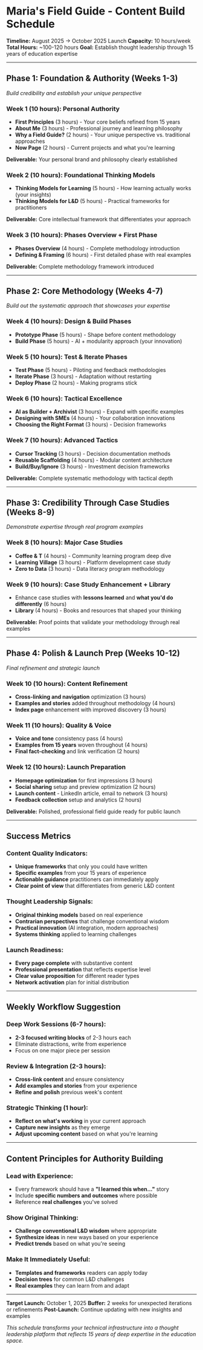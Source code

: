 # Maria's Field Guide - Content Build Schedule

**Timeline:** August 2025 → October 2025 Launch
**Capacity:** 10 hours/week
**Total Hours:** ~100-120 hours
**Goal:** Establish thought leadership through 15 years of education expertise

---

## Phase 1: Foundation & Authority (Weeks 1-3)
*Build credibility and establish your unique perspective*

### Week 1 (10 hours): Personal Authority
- **First Principles** (3 hours) - Your core beliefs refined from 15 years
- **About Me** (3 hours) - Professional journey and learning philosophy
- **Why a Field Guide?** (2 hours) - Your unique perspective vs. traditional approaches
- **Now Page** (2 hours) - Current projects and what you're learning

**Deliverable:** Your personal brand and philosophy clearly established

### Week 2 (10 hours): Foundational Thinking Models
- **Thinking Models for Learning** (5 hours) - How learning actually works (your insights)
- **Thinking Models for L&D** (5 hours) - Practical frameworks for practitioners

**Deliverable:** Core intellectual framework that differentiates your approach

### Week 3 (10 hours): Phases Overview + First Phase
- **Phases Overview** (4 hours) - Complete methodology introduction
- **Defining & Framing** (6 hours) - First detailed phase with real examples

**Deliverable:** Complete methodology framework introduced

---

## Phase 2: Core Methodology (Weeks 4-7)
*Build out the systematic approach that showcases your expertise*

### Week 4 (10 hours): Design & Build Phases
- **Prototype Phase** (5 hours) - Shape before content methodology
- **Build Phase** (5 hours) - AI + modularity approach (your innovation)

### Week 5 (10 hours): Test & Iterate Phases
- **Test Phase** (5 hours) - Piloting and feedback methodologies
- **Iterate Phase** (3 hours) - Adaptation without restarting
- **Deploy Phase** (2 hours) - Making programs stick

### Week 6 (10 hours): Tactical Excellence
- **AI as Builder + Archivist** (3 hours) - Expand with specific examples
- **Designing with SMEs** (4 hours) - Your collaboration innovations
- **Choosing the Right Format** (3 hours) - Decision frameworks

### Week 7 (10 hours): Advanced Tactics
- **Cursor Tracking** (3 hours) - Decision documentation methods
- **Reusable Scaffolding** (4 hours) - Modular content architecture
- **Build/Buy/Ignore** (3 hours) - Investment decision frameworks

**Deliverable:** Complete systematic methodology with tactical depth

---

## Phase 3: Credibility Through Case Studies (Weeks 8-9)
*Demonstrate expertise through real program examples*

### Week 8 (10 hours): Major Case Studies
- **Coffee & T** (4 hours) - Community learning program deep dive
- **Learning Village** (3 hours) - Platform development case study
- **Zero to Data** (3 hours) - Data literacy program methodology

### Week 9 (10 hours): Case Study Enhancement + Library
- Enhance case studies with **lessons learned** and **what you'd do differently** (6 hours)
- **Library** (4 hours) - Books and resources that shaped your thinking

**Deliverable:** Proof points that validate your methodology through real examples

---

## Phase 4: Polish & Launch Prep (Weeks 10-12)
*Final refinement and strategic launch*

### Week 10 (10 hours): Content Refinement
- **Cross-linking and navigation** optimization (3 hours)
- **Examples and stories** added throughout methodology (4 hours)
- **Index page** enhancement with improved discovery (3 hours)

### Week 11 (10 hours): Quality & Voice
- **Voice and tone** consistency pass (4 hours)
- **Examples from 15 years** woven throughout (4 hours)
- **Final fact-checking** and link verification (2 hours)

### Week 12 (10 hours): Launch Preparation
- **Homepage optimization** for first impressions (3 hours)
- **Social sharing** setup and preview optimization (2 hours)
- **Launch content** - LinkedIn article, email to network (3 hours)
- **Feedback collection** setup and analytics (2 hours)

**Deliverable:** Polished, professional field guide ready for public launch

---

## Success Metrics

### Content Quality Indicators:
- **Unique frameworks** that only you could have written
- **Specific examples** from your 15 years of experience
- **Actionable guidance** practitioners can immediately apply
- **Clear point of view** that differentiates from generic L&D content

### Thought Leadership Signals:
- **Original thinking models** based on real experience
- **Contrarian perspectives** that challenge conventional wisdom
- **Practical innovation** (AI integration, modern approaches)
- **Systems thinking** applied to learning challenges

### Launch Readiness:
- **Every page complete** with substantive content
- **Professional presentation** that reflects expertise level
- **Clear value proposition** for different reader types
- **Network activation** plan for initial distribution

---

## Weekly Workflow Suggestion

### Deep Work Sessions (6-7 hours):
- **2-3 focused writing blocks** of 2-3 hours each
- Eliminate distractions, write from experience
- Focus on one major piece per session

### Review & Integration (2-3 hours):
- **Cross-link content** and ensure consistency
- **Add examples and stories** from your experience
- **Refine and polish** previous week's content

### Strategic Thinking (1 hour):
- **Reflect on what's working** in your current approach
- **Capture new insights** as they emerge
- **Adjust upcoming content** based on what you're learning

---

## Content Principles for Authority Building

### Lead with Experience:
- Every framework should have a **"I learned this when..."** story
- Include **specific numbers and outcomes** where possible
- Reference **real challenges** you've solved

### Show Original Thinking:
- **Challenge conventional L&D wisdom** where appropriate
- **Synthesize ideas** in new ways based on your experience
- **Predict trends** based on what you're seeing

### Make It Immediately Useful:
- **Templates and frameworks** readers can apply today
- **Decision trees** for common L&D challenges
- **Real examples** they can learn from and adapt

---

**Target Launch:** October 1, 2025
**Buffer:** 2 weeks for unexpected iterations or refinements
**Post-Launch:** Continue updating with new insights and examples

*This schedule transforms your technical infrastructure into a thought leadership platform that reflects 15 years of deep expertise in the education space.*
